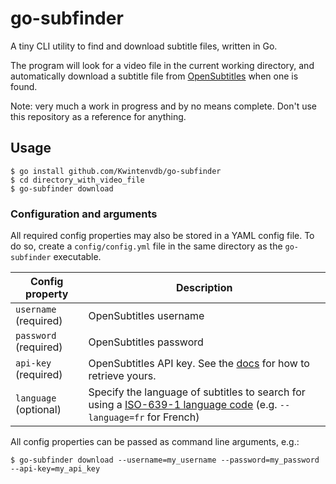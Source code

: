 # go-subfinder

A tiny CLI utility to find and download subtitle files, written in Go.

The program will look for a video file in the current working directory, and automatically download a subtitle file from [OpenSubtitles](https://opensubtitles.com) when one is found.

Note: very much a work in progress and by no means complete. Don't use this repository as a reference for anything.

## Usage

```shell
$ go install github.com/Kwintenvdb/go-subfinder
$ cd directory_with_video_file
$ go-subfinder download
```

### Configuration and arguments

All required config properties may also be stored in a YAML config file. To do so, create a `config/config.yml` file in the same directory as the `go-subfinder` executable.


| Config property       | Description                                                                                                                                                                |
| --------------------- | -------------------------------------------------------------------------------------------------------------------------------------------------------------------------- |
| `username` (required) | OpenSubtitles username                                                                                                                                                     |
| `password` (required) | OpenSubtitles password                                                                                                                                                     |
| `api-key` (required)  | OpenSubtitles API key. See the [docs](https://opensubtitles.stoplight.io/docs/opensubtitles-api/ZG9jOjI3NTQ2OTAy-getting-started#api-key) for how to retrieve yours.       |
| `language` (optional) | Specify the language of subtitles to search for using a [ISO-639-1 language code](https://en.wikipedia.org/wiki/List_of_ISO_639-1_codes) (e.g. `--language=fr` for French) |

All config properties can be passed as command line arguments, e.g.:

```shell
$ go-subfinder download --username=my_username --password=my_password --api-key=my_api_key
```
